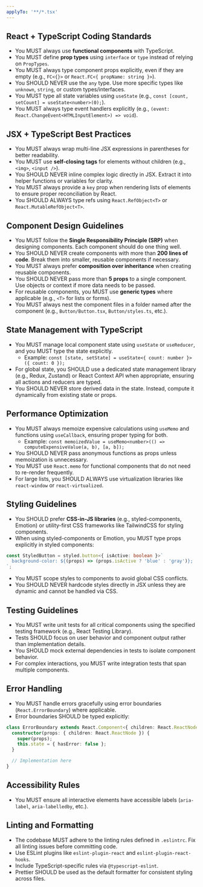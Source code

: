 ```yaml
---
applyTo: '**/*.tsx'
---
```


## React + TypeScript Coding Standards

- You MUST always use **functional components** with TypeScript.
- You MUST define **prop types** using `interface` or `type` instead of relying on `PropTypes`.
- You MUST always type component props explicitly, even if they are empty (e.g., `FC<{}>` or `React.FC<{ propName: string }>`).
- You SHOULD NEVER use the `any` type. Use more specific types like `unknown`, `string`, or custom types/interfaces.
- You MUST type all state variables using `useState` (e.g., `const [count, setCount] = useState<number>(0);`).
- You MUST always type event handlers explicitly (e.g., `(event: React.ChangeEvent<HTMLInputElement>) => void`).

## JSX + TypeScript Best Practices

- You MUST always wrap multi-line JSX expressions in parentheses for better readability.
- You MUST use **self-closing tags** for elements without children (e.g., `<img>`, `<input />`).
- You SHOULD NEVER inline complex logic directly in JSX. Extract it into helper functions or variables for clarity.
- You MUST always provide a `key` prop when rendering lists of elements to ensure proper reconciliation by React.
- You SHOULD ALWAYS type refs using `React.RefObject<T>` or `React.MutableRefObject<T>`.

## Component Design Guidelines

- You MUST follow the **Single Responsibility Principle (SRP)** when designing components. Each component should do one thing well.
- You SHOULD NEVER create components with more than **200 lines of code**. Break them into smaller, reusable components if necessary.
- You MUST always prefer **composition over inheritance** when creating reusable components.
- You SHOULD NEVER pass more than **5 props** to a single component. Use objects or context if more data needs to be passed.
- For reusable components, you MUST use **generic types** where applicable (e.g., `<T>` for lists or forms).
- You MUST always nest the component files in a folder named after the component (e.g., `Button/Button.tsx`, `Button/styles.ts`, etc.).

## State Management with TypeScript

- You MUST manage local component state using `useState` or `useReducer`, and you MUST type the state explicitly.
  - Example: `const [state, setState] = useState<{ count: number }>({ count: 0 });`
- For global state, you SHOULD use a dedicated state management library (e.g., Redux, Zustand) or React Context API when appropriate, ensuring all actions and reducers are typed.
- You SHOULD NEVER store derived data in the state. Instead, compute it dynamically from existing state or props.

## Performance Optimization

- You MUST always memoize expensive calculations using `useMemo` and functions using `useCallback`, ensuring proper typing for both.
  - Example: `const memoizedValue = useMemo<number>(() => computeExpensiveValue(a, b), [a, b]);`
- You SHOULD NEVER pass anonymous functions as props unless memoization is unnecessary.
- You MUST use `React.memo` for functional components that do not need to re-render frequently.
- For large lists, you SHOULD ALWAYS use virtualization libraries like `react-window` or `react-virtualized`.

## Styling Guidelines

- You SHOULD prefer **CSS-in-JS libraries** (e.g., styled-components, Emotion) or utility-first CSS frameworks like TailwindCSS for styling components.
- When using styled-components or Emotion, you MUST type props explicitly in styled components:

```ts
const StyledButton = styled.button<{ isActive: boolean }>`
  background-color: ${(props) => (props.isActive ? 'blue' : 'gray')};
`;
```

- You MUST scope styles to components to avoid global CSS conflicts.
- You SHOULD NEVER hardcode styles directly in JSX unless they are dynamic and cannot be handled via CSS.

## Testing Guidelines

- You MUST write unit tests for all critical components using the specified testing framework (e.g., React Testing Library).
- Tests SHOULD focus on user behavior and component output rather than implementation details.
- You SHOULD mock external dependencies in tests to isolate component behavior.
- For complex interactions, you MUST write integration tests that span multiple components.

## Error Handling

- You MUST handle errors gracefully using error boundaries (`React.ErrorBoundary`) where applicable.
- Error boundaries SHOULD be typed explicitly:

```ts
class ErrorBoundary extends React.Component<{ children: React.ReactNode }, { hasError: boolean }> {
  constructor(props: { children: React.ReactNode }) {
    super(props);
    this.state = { hasError: false };
  }

  // Implementation here
}
```

## Accessibility Rules

- You MUST ensure all interactive elements have accessible labels (`aria-label`, `aria-labelledby`, etc.).

## Linting and Formatting

- The codebase MUST adhere to the linting rules defined in `.eslintrc`. Fix all linting issues before committing code.
- Use ESLint plugins like `eslint-plugin-react` and `eslint-plugin-react-hooks`.
- Include TypeScript-specific rules via `@typescript-eslint`.
- Prettier SHOULD be used as the default formatter for consistent styling across files.

